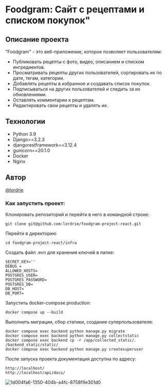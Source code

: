 # Foodgram: Сайт с рецептами и списком покупок"

## Описание проекта

"Foodgram" - это веб-приложение, которое позволяет пользователям:

- Публиковать рецепты с фото, видео, описанием и списком ингредиентов.
- Просматривать рецепты других пользователей, сортировать их по дате, тегам, категории.
- Добавлять рецепты в избранное и создавать список покупок.
- Подписываться на других пользователей и следить за их обновлениями.
- Оставлять комментарии к рецептам.
- Редактировать свои рецепты и удалять их.

## Технологии
- Python 3.9
- Django==3.2.3
- djangorestframework==3.12.4
- gunicorn==20.1.0
- Docker
- Nginx

## Автор
[@lordrie](https://github.com/lordrie)

### Как запустить проект:

Клонировать репозиторий и перейти в него в командной строке:

```
git clone git@github.com:lordrie/foodgram-project-react.git
```

Перейти в директорию
```
cd foodgram-project-react/infra
```

Создать файл .evn для хранения ключей в папке:

```
SECRET_KEY=''
DEBUG = 
ALLOWED_HOSTS=
POSTGRES_USER=
POSTGRES_PASSWORD=
POSTGRES_DB=
DB_HOST=
DB_PORT=
```

Запустить docker-compose.production:

```
docker compose up --build 
```

Выполнить миграции, сбор статики, создание суперпользователя:

```
docker compose exec backend python manage.py migrate
docker compose exec backend python manage.py collectstatic
docker compose exec backend cp -r /app/collected_static/. /backend_static/static/
docker compose exec backend python manage.py createsuperuser
```

После запуска проекта документация доступна по адресу:

```
http://localhost/
http://localhost/api/docs/
```
![1d004fa6-1350-404b-a4fc-8758f9e301d0](https://github.com/lordrie/foodgram-project-react/assets/131662299/ee358f66-ec71-47a9-83ea-d10becf30b8c)

